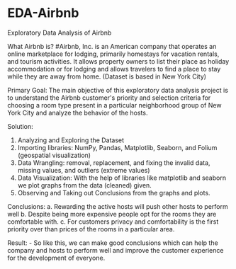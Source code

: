 # EDA-Airbnb
Exploratory Data Analysis of Airbnb

What Airbnb is?
#Airbnb, Inc. is an American company that operates an online marketplace for lodging, primarily homestays for vacation rentals, and tourism activities.  It allows property owners to list their place as holiday accommodation or for lodging and allows travelers to find a place to stay while they are away from home.
(Dataset is based in New York City)

Primary Goal: The main objective of this exploratory data analysis project is to understand the Airbnb customer's priority and selection criteria for choosing a room type present in a particular neighborhood group of New York City and analyze the behavior of the hosts.

Solution: 
1. Analyzing and Exploring the Dataset
2. Importing libraries: NumPy, Pandas, Matplotlib, Seaborn, and Folium (geospatial visualization)
3. Data Wrangling: removal, replacement, and fixing the invalid data, missing values, and outliers (extreme values)
4. Data Visualization: With the help of libraries like matplotlib and seaborn we plot graphs from the data (cleaned) given.
5. Observing and Taking out Conclusions from the graphs and plots.

Conclusions:
a. Rewarding the active hosts will push other hosts to perform well
b. Despite being more expensive people opt for the rooms they are comfortable with.
c. For customers privacy and comfortability is the first priority over than prices of the rooms in a particular area.
 

Result: - So like this, we can make good conclusions which can help the company and hosts to perform well and improve the customer experience for the development of everyone.
